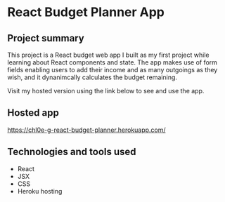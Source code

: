 # React Budget Planner App

## Project summary
This project is a React budget web app I built as my first project while learning about React components and state. The app makes use of form fields enabling users to add their income and as many outgoings as they wish, and it dynanimcally calculates the budget remaining. 

Visit my hosted version using the link below to see and use the app.

## Hosted app
https://chl0e-g-react-budget-planner.herokuapp.com/

## Technologies and tools used
* React
* JSX
* CSS
* Heroku hosting